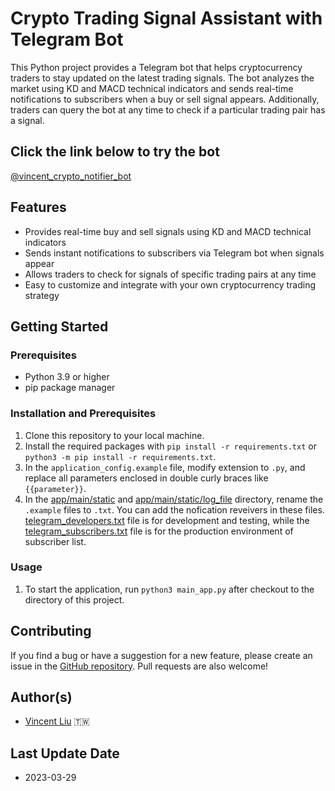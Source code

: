 # Crypto Trading Signal Assistant with Telegram Bot

This Python project provides a Telegram bot that helps cryptocurrency traders to stay updated on the latest trading signals. The bot analyzes the market using KD and MACD technical indicators and sends real-time notifications to subscribers when a buy or sell signal appears. Additionally, traders can query the bot at any time to check if a particular trading pair has a signal.

## Click the link below to try the bot
[@vincent_crypto_notifier_bot](https://t.me/vincent_crypto_notifier_bot)

## Features

- Provides real-time buy and sell signals using KD and MACD technical indicators
- Sends instant notifications to subscribers via Telegram bot when signals appear
- Allows traders to check for signals of specific trading pairs at any time
- Easy to customize and integrate with your own cryptocurrency trading strategy

## Getting Started

### Prerequisites

- Python 3.9 or higher
- pip package manager

### Installation and Prerequisites

1. Clone this repository to your local machine.
1. Install the required packages with `pip install -r requirements.txt` or `python3 -m pip install -r requirements.txt`.
1. In the `application_config.example` file, modify extension to `.py`, and replace all parameters enclosed in double curly braces like `{{parameter}}`.
1. In the [app/main/static](app/main/static) and [app/main/static/log_file](app/main/static/log_file) directory, rename the `.example` files to `.txt`. You can add the nofication reveivers in these files. [telegram_developers.txt](app/main/static/telegram_developers.example) file is for development and testing, while the [telegram_subscribers.txt](app/main/static/telegram_subscribers.example) file is for the production environment of subscriber list.

### Usage

1. To start the application, run `python3 main_app.py` after checkout to the directory of this project.

## Contributing

If you find a bug or have a suggestion for a new feature, please create an issue in the [GitHub repository](https://github.com/jerryliu208/Crypto-Trading-Signal-Notifier-with-Python/issues). Pull requests are also welcome!


## Author(s)
- [Vincent Liu](https://github.com/jerryliu208) 🇹🇼

## Last Update Date
- 2023-03-29
